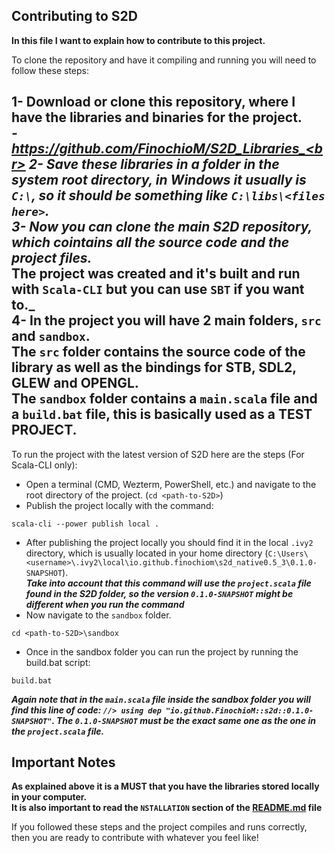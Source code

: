 ## Contributing to S2D

**In this file I want to explain how to contribute to this project.**

To clone the repository and have it compiling and running you will need to follow these steps:

1- Download or clone this repository, where I have the libraries and binaries for the project.
    <br>_- https://github.com/FinochioM/S2D_Libraries_<br>
2- Save these libraries in a folder in the system root directory, in Windows it usually is `C:\`, so it should be something like `C:\libs\<files here>`.<br>
3- Now you can clone the main S2D repository, which cointains all the source code and the project files. <br>_**The project was created and it's built and run with `Scala-CLI` but you can use `SBT` if you want to.**_
<br>4- In the project you will have 2 main folders, `src` and `sandbox`.
<br> The `src` folder contains the source code of the library as well as the bindings for STB, SDL2, GLEW and OPENGL.
<br> The `sandbox` folder contains a `main.scala` file and a `build.bat` file, this is basically used as a **TEST PROJECT**.
---
To run the project with the latest version of S2D here are the steps (For Scala-CLI only):<br>
- Open a terminal (CMD, Wezterm, PowerShell, etc.) and navigate to the root directory of the project. (`cd <path-to-S2D>`)<br>
- Publish the project locally with the command:
```shell
scala-cli --power publish local .
```
- After publishing the project locally you should find it in the local `.ivy2` directory, which is usually located in your home directory (`C:\Users\<username>\.ivy2\local\io.github.finochiom\s2d_native0.5_3\0.1.0-SNAPSHOT`).
<br>_**Take into account that this command will use the `project.scala` file found in the S2D folder, so the version `0.1.0-SNAPSHOT` might be different when you run the command**_
- Now navigate to the `sandbox` folder.
```shell
cd <path-to-S2D>\sandbox
```
- Once in the sandbox folder you can run the project by running the build.bat script:
```shell
build.bat
```
_**Again note that in the `main.scala` file inside the sandbox folder you will find this line of code: `//> using dep "io.github.FinochioM::s2d::0.1.0-SNAPSHOT"`. The `0.1.0-SNAPSHOT` must be the exact same one as the one in the `project.scala` file.**_

## Important Notes
**As explained above it is a MUST that you have the libraries stored locally in your computer.**<br>
**It is also important to read the `NSTALLATION` section of the [README.md](https://github.com/FinochioM/S2D/blob/master/README.md) file**<br>

If you followed these steps and the project compiles and runs correctly, then you are ready to contribute with whatever you feel like!